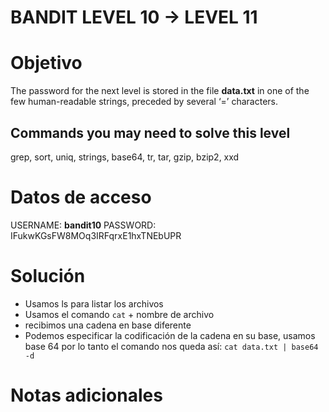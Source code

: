 # BANDIT LEVEL 10 -> LEVEL 11

# Objetivo

The password for the next level is stored in the file **data.txt** in one of the few human-readable strings, preceded by several ‘=’ characters.

## Commands you may need to solve this level

grep, sort, uniq, strings, base64, tr, tar, gzip, bzip2, xxd



# Datos de acceso

USERNAME: **bandit10**
PASSWORD:  IFukwKGsFW8MOq3IRFqrxE1hxTNEbUPR

# Solución

- Usamos ls para listar los archivos
- Usamos el comando `cat` + nombre de archivo 
- recibimos una cadena en base diferente  
- Podemos especificar la codificación de la cadena en su base, usamos base 64 por lo tanto el comando nos queda así: `cat data.txt | base64 -d`


# Notas adicionales


